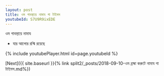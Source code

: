```yaml
---
layout: post
title: ওম গাবস্থায়ে নামায গা টাইমস
youtubeId: S7U9R9ixEDE
---
```

 
 
 ওম গাবস্থায়ে নামায  
 
 -  যার আলোর রশ্মি রয়েছে 
 
  
 
  
 
 
 
 
 
 


{% include youtubePlayer.html id=page.youtubeId %}
 
[Next]({{ site.baseurl }}{% link  split2/_posts/2018-09-10-ওম ব্রহ্মা করুটে নামায গা টাইমস.md%})
 
